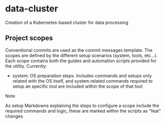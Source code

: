 # data-cluster
Creation of a Kubernetes-based cluster for data processing

## Project scopes

Conventional commits are used as the commit messages template. The scopes are defined by the different setup scenarios (system, tools, etc...). Each scope contains both the guides and automation scripts provided for the utility. Currently:

- system: OS preparation steps. Includes commands and setups only related with the OS itself, and system.related commands required to setup an specific tool are included within the scope of that tool

> [!NOTE]
>
> As setup Markdowns explaining the steps to configure a scope include the required commands and logic, these are marked within the scripts as "feat" changes
